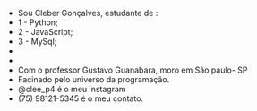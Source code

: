 - Sou Cleber Gonçalves, estudante de :
-  1 - Python; 
-  2 - JavaScript;
-  3 - MySql;
- 
- 
- Com o professor Gustavo Guanabara, moro em São paulo- SP      
- Facinado pelo universo da programação.
- @clee_p4 é o meu instagram
- (75) 98121-5345 é o meu contato.
<!---
Cleber-git/Cleber-git is a ✨ special ✨ repository because its `README.md` (this file) appears on your GitHub profile.
You can click the Preview link to take a look at your changes.
--->
